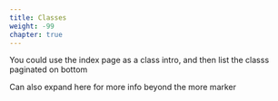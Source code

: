 ```yaml
---
title: Classes
weight: -99
chapter: true
---
```


You could use the index page as a class intro, and then list the classs paginated on bottom

<!--more-->

Can also expand here for more info beyond the more marker